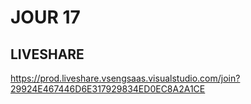 # JOUR 17

## LIVESHARE

https://prod.liveshare.vsengsaas.visualstudio.com/join?29924E467446D6E317929834ED0EC8A2A1CE

